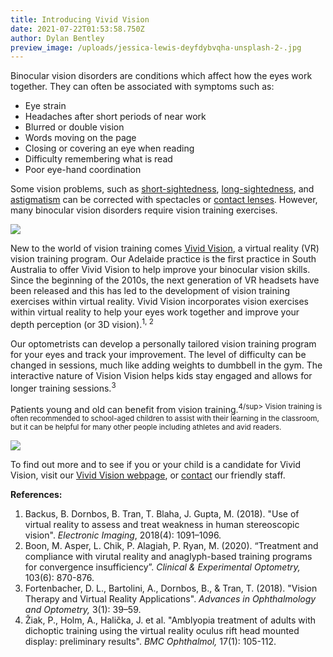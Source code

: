 ```yaml
---
title: Introducing Vivid Vision
date: 2021-07-22T01:53:58.750Z
author: Dylan Bentley
preview_image: /uploads/jessica-lewis-deyfdybvqha-unsplash-2-.jpg
---
```

Binocular vision disorders are conditions which affect how the eyes work together. They can often be associated with symptoms such as:

* Eye strain
* Headaches after short periods of near work
* Blurred or double vision
* Words moving on the page
* Closing or covering an eye when reading
* Difficulty remembering what is read
* Poor eye-hand coordination 

Some vision problems, such as <a href="https://www.innovativeeyecare.com.au/what-we-do/myopia">short-sightedness</a>, <a href="https://www.innovativeeyecare.com.au/what-we-do/hyperopia/">long-sightedness</a>, and <a href="https://www.innovativeeyecare.com.au/what-we-do/astigmatism/">astigmatism</a> can be corrected with spectacles or <a href="https://www.innovativeeyecare.com.au/what-we-do/contact-lenses/">contact lenses</a>. However, many binocular vision disorders require vision training exercises. 

![](/uploads/jeshoots-com-xgthjc_qnjm-unsplash.jpg)

New to the world of vision training comes <a href="https://www.innovativeeyecare.com.au/what-we-do/vivid-vision-virtual-reality-vision-training/">Vivid Vision</a>, a virtual reality (VR) vision training program. Our Adelaide practice is the first practice in South Australia to offer Vivid Vision to help improve your binocular vision skills. Since the beginning of the 2010s, the next generation of VR headsets have been released and this has led to the development of vision training exercises within virtual reality. Vivid Vision incorporates vision exercises within virtual reality to help your eyes work together and improve your depth perception (or 3D vision).<sup>1, 2</sup>

Our optometrists can develop a personally tailored vision training program for your eyes and track your improvement. The level of difficulty can be changed in sessions, much like adding weights to dumbbell in the gym. The interactive nature of Vision Vision helps kids stay engaged and allows for longer training sessions.<sup>3</sup>

Patients young and old can benefit from vision training.<sup>4/sup> Vision training is often recommended to school-aged children to assist with their learning in the classroom, but it can be helpful for many other people including athletes and avid readers.

![](/uploads/alora-griffiths-wx7fsaiyxk8-unsplash.jpg)

To find out more and to see if you or your child is a candidate for Vivid Vision, visit our <a href="https://www.innovativeeyecare.com.au/what-we-do/vivid-vision-virtual-reality-vision-training/">Vivid Vision webpage</a>, or <a href="https://www.innovativeeyecare.com.au/contact">contact</a> our friendly staff. 

**References:**

1. Backus, B. Dornbos, B. Tran, T. Blaha, J. Gupta, M. (2018). "Use of virtual reality to assess and treat weakness in human stereoscopic vision". *Electronic Imaging*, 2018(4): 1091–1096.
2. Boon, M. Asper, L. Chik, P. Alagiah, P. Ryan, M. (2020). “Treatment and compliance with virutal reality and anaglyph-based training programs for convergence insufficiency”. *Clinical & Experimental Optometry,* 103(6): 870-876.
3. Fortenbacher, D. L., Bartolini, A., Dornbos, B., & Tran, T. (2018). "Vision Therapy and Virtual Reality Applications". *Advances in Ophthalmology and Optometry,* 3(1): 39–59.
4. Žiak, P., Holm, A., Halička, J. et al. "Amblyopia treatment of adults with dichoptic training using the virtual reality oculus rift head mounted display: preliminary results". *BMC Ophthalmol,* 17(1): 105-112.